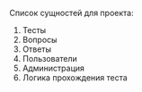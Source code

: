 Список сущностей для проекта:
1. Тесты
2. Вопросы
3. Ответы
4. Пользователи
5. Администрация
6. Логика прохождения теста

